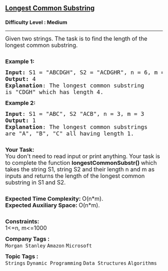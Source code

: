 <h2><a href="https://practice.geeksforgeeks.org/problems/longest-common-substring1452/1?utm_source=youtube&utm_medium=collab_striver_ytdescription&utm_campaign=longest-common-substring1452">Longest Common Substring</a></h2><h3>Difficulty Level : Medium</h3><hr><div class="problems_problem_content__Xm_eO"><p><span style="font-size:18px">Given two strings. The task is to find the length of the longest common substring.</span></p>

<p><br>
<span style="font-size:18px"><strong>Example 1:</strong></span></p>

<pre><span style="font-size:18px"><strong>Input: </strong>S1 = "ABCDGH", S2 = "ACDGHR", n = 6, m = 6
<strong>Output:</strong> 4
<strong>Explanation</strong>: The longest common substring
is "CDGH" which has length 4.</span>
</pre>

<p><span style="font-size:18px"><strong>Example 2:</strong></span></p>

<pre><span style="font-size:18px"><strong>Input</strong>: S1 = "ABC", S2 "ACB", n = 3, m = 3
<strong>Output:</strong> 1
<strong>Explanation</strong>: The longest common substrings
are "A", "B", "C" all having length 1.
</span></pre>

<p><br>
<span style="font-size:18px"><strong>Your Task:</strong><br>
You don't need to read input or print anything. Your task is to complete the function&nbsp;<strong>longestCommonSubstr()&nbsp;</strong>which takes the string S1, string S2 and their length n and m as inputs and returns the length of the longest common substring in S1 and S2.</span></p>

<p><br>
<span style="font-size:18px"><strong>Expected Time Complexity:&nbsp;</strong>O(n*m).<br>
<strong>Expected Auxiliary Space:&nbsp;</strong>O(n*m).</span></p>

<p><br>
<span style="font-size:18px"><strong>Constraints:</strong><br>
1&lt;=n, m&lt;=1000</span></p>
</div><p><span style=font-size:18px><strong>Company Tags : </strong><br><code>Morgan Stanley</code>&nbsp;<code>Amazon</code>&nbsp;<code>Microsoft</code>&nbsp;<br><p><span style=font-size:18px><strong>Topic Tags : </strong><br><code>Strings</code>&nbsp;<code>Dynamic Programming</code>&nbsp;<code>Data Structures</code>&nbsp;<code>Algorithms</code>&nbsp;